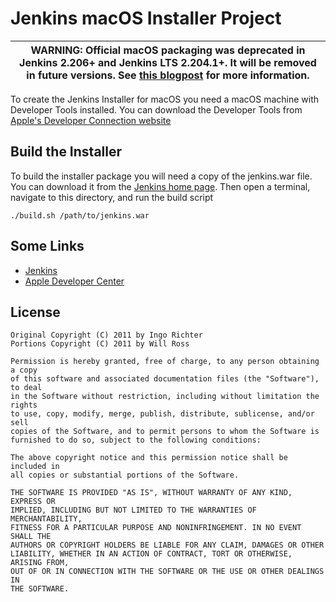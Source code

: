 # Jenkins macOS Installer Project

| WARNING: Official macOS packaging was deprecated in Jenkins 2.206+ and Jenkins LTS 2.204.1+. It will be removed in future versions. See [this blogpost](https://jenkins.io/blog/2019/11/25/macos-native-installer-deprecation/) for more information. |
| --- |

To create the Jenkins Installer for macOS you need a macOS machine with Developer Tools installed. 
You can download the Developer Tools from [Apple's Developer Connection website](http://developer.apple.com)

## Build the Installer

To build the installer package you will need a copy of the jenkins.war file. You can download it from the
[Jenkins home page](http://mirrors.jenkins.io/war/latest/). Then open a terminal, navigate to this
directory, and run the build script

    ./build.sh /path/to/jenkins.war

## Some Links

* [Jenkins](https://jenkins.io)
* [Apple Developer Center](http://www.developer.apple.com)

## License

    Original Copyright (C) 2011 by Ingo Richter
    Portions Copyright (C) 2011 by Will Ross
    
    Permission is hereby granted, free of charge, to any person obtaining a copy
    of this software and associated documentation files (the "Software"), to deal
    in the Software without restriction, including without limitation the rights
    to use, copy, modify, merge, publish, distribute, sublicense, and/or sell
    copies of the Software, and to permit persons to whom the Software is
    furnished to do so, subject to the following conditions:
    
    The above copyright notice and this permission notice shall be included in
    all copies or substantial portions of the Software.
    
    THE SOFTWARE IS PROVIDED "AS IS", WITHOUT WARRANTY OF ANY KIND, EXPRESS OR
    IMPLIED, INCLUDING BUT NOT LIMITED TO THE WARRANTIES OF MERCHANTABILITY,
    FITNESS FOR A PARTICULAR PURPOSE AND NONINFRINGEMENT. IN NO EVENT SHALL THE
    AUTHORS OR COPYRIGHT HOLDERS BE LIABLE FOR ANY CLAIM, DAMAGES OR OTHER
    LIABILITY, WHETHER IN AN ACTION OF CONTRACT, TORT OR OTHERWISE, ARISING FROM,
    OUT OF OR IN CONNECTION WITH THE SOFTWARE OR THE USE OR OTHER DEALINGS IN
    THE SOFTWARE.

